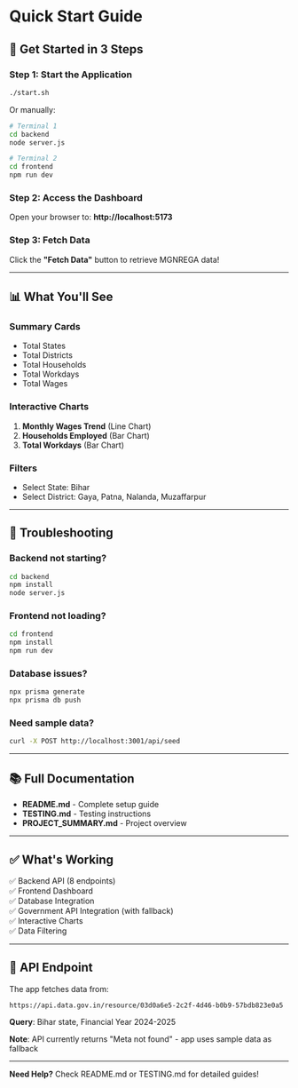 # Quick Start Guide

## 🚀 Get Started in 3 Steps

### Step 1: Start the Application
```bash
./start.sh
```

Or manually:
```bash
# Terminal 1
cd backend
node server.js

# Terminal 2  
cd frontend
npm run dev
```

### Step 2: Access the Dashboard
Open your browser to: **http://localhost:5173**

### Step 3: Fetch Data
Click the **"Fetch Data"** button to retrieve MGNREGA data!

---

## 📊 What You'll See

### Summary Cards
- Total States
- Total Districts  
- Total Households
- Total Workdays
- Total Wages

### Interactive Charts
1. **Monthly Wages Trend** (Line Chart)
2. **Households Employed** (Bar Chart)
3. **Total Workdays** (Bar Chart)

### Filters
- Select State: Bihar
- Select District: Gaya, Patna, Nalanda, Muzaffarpur

---

## 🔧 Troubleshooting

### Backend not starting?
```bash
cd backend
npm install
node server.js
```

### Frontend not loading?
```bash
cd frontend
npm install
npm run dev
```

### Database issues?
```bash
npx prisma generate
npx prisma db push
```

### Need sample data?
```bash
curl -X POST http://localhost:3001/api/seed
```

---

## 📚 Full Documentation

- **README.md** - Complete setup guide
- **TESTING.md** - Testing instructions
- **PROJECT_SUMMARY.md** - Project overview

---

## ✅ What's Working

✅ Backend API (8 endpoints)  
✅ Frontend Dashboard  
✅ Database Integration  
✅ Government API Integration (with fallback)  
✅ Interactive Charts  
✅ Data Filtering

---

## 🎯 API Endpoint

The app fetches data from:
```
https://api.data.gov.in/resource/03d0a6e5-2c2f-4d46-b0b9-57bdb823e0a5
```

**Query**: Bihar state, Financial Year 2024-2025

**Note**: API currently returns "Meta not found" - app uses sample data as fallback

---

**Need Help?** Check README.md or TESTING.md for detailed guides!
